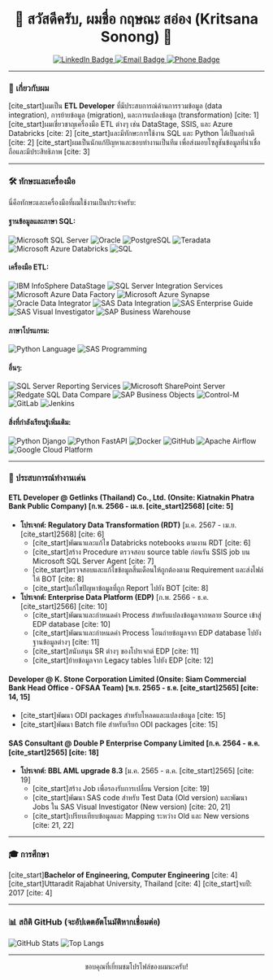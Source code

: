 <h1 align="center">👋 สวัสดีครับ, ผมชื่อ กฤษณะ สอ่อง (Kritsana Sonong) 👋</h1>

<p align="center">
  <a href="https://linkedin.com/in/kritsana-sonong-8b5b5b22b" target="_blank">
    <img src="https://img.shields.io/badge/LinkedIn-0077B5?style=for-the-badge&logo=linkedin&logoColor=white" alt="LinkedIn Badge"/>
  </a>
  <a href="mailto:kritsanasonong@gmail.com">
    <img src="https://img.shields.io/badge/Email-D14836?style=for-the-badge&logo=gmail&logoColor=white" alt="Email Badge"/>
  </a>
  <a href="tel:+66967917238">
    <img src="https://img.shields.io/badge/Phone-25D366?style=for-the-badge&logo=whatsapp&logoColor=white" alt="Phone Badge"/>
  </a>
</p>

---

### 🚀 เกี่ยวกับผม

[cite_start]ผมเป็น **ETL Developer** ที่มีประสบการณ์ด้านการรวมข้อมูล (data integration), การย้ายข้อมูล (migration), และการแปลงข้อมูล (transformation) [cite: 1] [cite_start]ผมเชี่ยวชาญเครื่องมือ ETL ต่างๆ เช่น DataStage, SSIS, และ Azure Databricks [cite: 2] [cite_start]และมีทักษะการใช้งาน SQL และ Python ได้เป็นอย่างดี [cite: 2] [cite_start]ผมเป็นนักแก้ปัญหาและชอบทำงานเป็นทีม เพื่อส่งมอบโซลูชันข้อมูลที่น่าเชื่อถือและมีประสิทธิภาพ [cite: 3]

---

### 🛠️ ทักษะและเครื่องมือ

นี่คือทักษะและเครื่องมือที่ผมใช้งานเป็นประจำครับ:

#### **ฐานข้อมูลและภาษา SQL:**
<p>
  <img src="https://img.shields.io/badge/Microsoft%20SQL%20Server-CC2927?style=for-the-badge&logo=microsoft-sql-server&logoColor=white" alt="Microsoft SQL Server"/>
  <img src="https://img.shields.io/badge/Oracle-F80000?style=for-the-badge&logo=oracle&logoColor=white" alt="Oracle"/>
  <img src="https://img.shields.io/badge/PostgreSQL-316192?style=for-the-badge&logo=postgresql&logoColor=white" alt="PostgreSQL"/>
  <img src="https://img.shields.io/badge/Teradata-E73F28?style=for-the-badge&logo=teradata&logoColor=white" alt="Teradata"/>
  <img src="https://img.shields.io/badge/Azure%20Databricks-292F6A?style=for-the-badge&logo=databricks&logoColor=white" alt="Microsoft Azure Databricks"/>
  <img src="https://img.shields.io/badge/SQL-4479A1?style=for-the-badge&logo=mysql&logoColor=white" alt="SQL"/>
</p>

#### **เครื่องมือ ETL:**
<p>
  <img src="https://img.shields.io/badge/IBM%20InfoSphere%20DataStage-002D62?style=for-the-badge&logo=ibm&logoColor=white" alt="IBM InfoSphere DataStage"/>
  <img src="https://img.shields.io/badge/SSIS-2173B9?style=for-the-badge&logo=microsoft&logoColor=white" alt="SQL Server Integration Services"/>
  <img src="https://img.shields.io/badge/Azure%20Data%20Factory-0078D4?style=for-the-badge&logo=azure-data-factory&logoColor=white" alt="Microsoft Azure Data Factory"/>
  <img src="https://img.shields.io/badge/Azure%20Synapse-0078D4?style=for-the-badge&logo=azure-synapse-analytics&logoColor=white" alt="Microsoft Azure Synapse"/>
  <img src="https://img.shields.io/badge/Oracle%20Data%20Integrator-E82127?style=for-the-badge&logo=oracle&logoColor=white" alt="Oracle Data Integrator"/>
  <img src="https://img.shields.io/badge/SAS%20Data%20Integration-000000?style=for-the-badge&logo=sas&logoColor=white" alt="SAS Data Integration"/>
  <img src="https://img.shields.io/badge/SAS%20Enterprise%20Guide-000000?style=for-the-badge&logo=sas&logoColor=white" alt="SAS Enterprise Guide"/>
  <img src="https://img.shields.io/badge/SAS%20Visual%20Investigator-000000?style=for-the-badge&logo=sas&logoColor=white" alt="SAS Visual Investigator"/>
  <img src="https://img.shields.io/badge/SAP%20Business%20Warehouse-0078D4?style=for-the-badge&logo=sap&logoColor=white" alt="SAP Business Warehouse"/>
</p>

#### **ภาษาโปรแกรม:**
<p>
  <img src="https://img.shields.io/badge/Python-3776AB?style=for-the-badge&logo=python&logoColor=white" alt="Python Language"/>
  <img src="https://img.shields.io/badge/SAS%20Programming-000000?style=for-the-badge&logo=sas&logoColor=white" alt="SAS Programming"/>
</p>

#### **อื่นๆ:**
<p>
  <img src="https://img.shields.io/badge/SSRS-2173B9?style=for-the-badge&logo=microsoft&logoColor=white" alt="SQL Server Reporting Services"/>
  <img src="https://img.shields.io/badge/SharePoint-0078D4?style=for-the-badge&logo=microsoft-sharepoint&logoColor=white" alt="Microsoft SharePoint Server"/>
  <img src="https://img.shields.io/badge/Redgate%20SQL%20Data%20Compare-D83D3D?style=for-the-badge&logo=redgate&logoColor=white" alt="Redgate SQL Data Compare"/>
  <img src="https://img.shields.io/badge/SAP%20Business%20Objects-0078D4?style=for-the-badge&logo=sap&logoColor=white" alt="SAP Business Objects"/>
  <img src="https://img.shields.io/badge/Control--M-56A756?style=for-the-badge&logo=bmc&logoColor=white" alt="Control-M"/>
  <img src="https://img.shields.io/badge/GitLab-FCA121?style=for-the-badge&logo=gitlab&logoColor=white" alt="GitLab"/>
  <img src="https://img.shields.io/badge/Jenkins-2C526F?style=for-the-badge&logo=jenkins&logoColor=white" alt="Jenkins"/>
</p>

#### **สิ่งที่กำลังเรียนรู้เพิ่มเติม:**
<p>
  <img src="https://img.shields.io/badge/Python%20Django-092E20?style=for-the-badge&logo=django&logoColor=white" alt="Python Django"/>
  <img src="https://img.shields.io/badge/Python%20FastAPI-009688?style=for-the-badge&logo=fastapi&logoColor=white" alt="Python FastAPI"/>
  <img src="https://img.shields.io/badge/Docker-2496ED?style=for-the-badge&logo=docker&logoColor=white" alt="Docker"/>
  <img src="https://img.shields.io/badge/GitHub-181717?style=for-the-badge&logo=github&logoColor=white" alt="GitHub"/>
  <img src="https://img.shields.io/badge/Apache%20Airflow-017CEE?style=for-the-badge&logo=apache-airflow&logoColor=white" alt="Apache Airflow"/>
  <img src="https://img.shields.io/badge/Google%20Cloud-4285F4?style=for-the-badge&logo=google-cloud&logoColor=white" alt="Google Cloud Platform"/>
</p>

---

### 💼 ประสบการณ์ทำงานเด่น

#### **ETL Developer @ Getlinks (Thailand) Co., Ltd. (Onsite: Kiatnakin Phatra Bank Public Company)** [ก.พ. 2566 - เม.ย. [cite_start]2568] [cite: 5]
* **โปรเจกต์: Regulatory Data Transformation (RDT)** [ม.ค. 2567 - เม.ย. [cite_start]2568] [cite: 6]
    * [cite_start]พัฒนาและแก้ไข Databricks notebooks ตามงาน RDT [cite: 6]
    * [cite_start]สร้าง Procedure ตรวจสอบ source table ก่อนรัน SSIS job บน Microsoft SQL Server Agent [cite: 7]
    * [cite_start]ตรวจสอบและแก้ไขข้อมูลสิ้นเดือนให้ถูกต้องตาม Requirement และส่งไฟล์ให้ BOT [cite: 8]
    * [cite_start]แก้ไขปัญหาข้อมูลที่ถูก Report ไปยัง BOT [cite: 8]
* **โปรเจกต์: Enterprise Data Platform (EDP)** [ก.พ. 2566 - ธ.ค. [cite_start]2566] [cite: 10]
    * [cite_start]พัฒนาและกำหนดค่า Process สำหรับแปลงข้อมูลจากหลาย Source เข้าสู่ EDP database [cite: 10]
    * [cite_start]พัฒนาและกำหนดค่า Process โอนถ่ายข้อมูลจาก EDP database ไปยังฐานข้อมูลต่างๆ [cite: 11]
    * [cite_start]สนับสนุน SR ต่างๆ ของโปรเจกต์ EDP [cite: 11]
    * [cite_start]ย้ายข้อมูลจาก Legacy tables ไปยัง EDP [cite: 12]

#### **Developer @ K. Stone Corporation Limited (Onsite: Siam Commercial Bank Head Office - OFSAA Team)** [พ.ย. 2565 - ธ.ค. [cite_start]2565] [cite: 14, 15]
* [cite_start]พัฒนา ODI packages สำหรับโหลดและแปลงข้อมูล [cite: 15]
* [cite_start]พัฒนา Batch file สำหรับเรียก ODI packages [cite: 15]

#### **SAS Consultant @ Double P Enterprise Company Limited** [ก.ค. 2564 - ต.ค. [cite_start]2565] [cite: 18]
* **โปรเจกต์: BBL AML upgrade 8.3** [ม.ค. 2565 - ต.ค. [cite_start]2565] [cite: 19]
    * [cite_start]สร้าง Job เพื่อรองรับการเปลี่ยน Version [cite: 19]
    * [cite_start]พัฒนา SAS code สำหรับ Test Data (Old version) และพัฒนา Jobs ใน SAS Visual Investigator (New version) [cite: 20, 21]
    * [cite_start]เปรียบเทียบข้อมูลและ Mapping ระหว่าง Old และ New versions [cite: 21, 22]

---

### 🎓 การศึกษา

[cite_start]**Bachelor of Engineering, Computer Engineering** [cite: 4]
[cite_start]Uttaradit Rajabhat University, Thailand [cite: 4]
[cite_start]จบปี: 2017 [cite: 4]

---

### 📊 สถิติ GitHub (จะอัปเดตอัตโนมัติหากเชื่อมต่อ)

![GitHub Stats](https://github-readme-stats.vercel.app/api?username=KSPIAS&show_icons=true&theme=dark&hide_title=true)
![Top Langs](https://github-readme-stats.vercel.app/api/top-langs/?username=KSPIAS&layout=compact&theme=dark&hide_title=true)

---

<p align="center">
  ขอบคุณที่เยี่ยมชมโปรไฟล์ของผมนะครับ!
</p>
